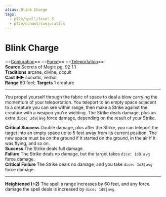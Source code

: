```yaml
---
alias: Blink Charge  
tags:
  - pf2e/spell/level_5
  - pf2e/school/conjuration
---
```


# Blink Charge

==[Conjuration](Conjuration.md)== ==[Force](Force.md)== ==[Teleportation](Teleportation.md)==  
__Source__ Secrets of Magic pg. 92 1.1  
**Traditions** arcane, divine, occult  
**Cast** ►► somatic, verbal  
**Range** 60 feet; **Targets** 1 creature

---

You propel yourself through the fabric of space to deal a blow carrying the momentum of your teleportation. You teleport to an empty space adjacent to a creature you can see within range, then make a Strike against the creature with a weapon you're wielding. The Strike deals damage, plus an extra `dice: 2d8|avg` force damage, depending on the result of your Strike.

**Critical Success** Double damage, plus after the Strike, you can teleport the target into an empty space up to 5 feet away from its current position. The new space must be on the ground if it started on the ground, in the air if it was flying, and so on.  
**Success** The Strike deals full damage.  
**Failure** The Strike deals no damage, but the target takes `dice: 1d8|avg` force damage.  
**Critical Failure** The Strike deals no damage, and you take `dice: 1d8|avg` force damage.

<hr>

**Heightened (+2)** The spell's range increases by 60 feet, and any force damage the spell deals is increased by `dice: 1d8|avg`.
